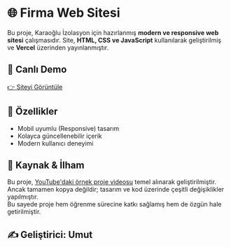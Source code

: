 # 🌐 Firma Web Sitesi

Bu proje, Karaoğlu İzolasyon için hazırlanmış **modern ve responsive web sitesi** çalışmasıdır.
Site, **HTML, CSS ve JavaScript** kullanılarak geliştirilmiş ve **Vercel** üzerinden yayınlanmıştır.

## 🚀 Canlı Demo
[👉 Siteyi Görüntüle](https://karaoglu-demo.vercel.app/)

## 📌 Özellikler
- Mobil uyumlu (Responsive) tasarım  
- Kolayca güncellenebilir içerik  
- Modern kullanıcı deneyimi  

## 📖 Kaynak & İlham

Bu proje, <a href="https://www.youtube.com/watch?v=3BH13mP9HVE&t=7029s" target="_blank">YouTube'daki örnek proje videosu</a> temel alınarak geliştirilmiştir.  
Ancak tamamen kopya değildir; tasarım ve kod üzerinde çeşitli değişiklikler yapılmıştır.  
Bu sayede proje hem öğrenme sürecine katkı sağlamış hem de özgün hale getirilmiştir.

## ✍️ Geliştirici: Umut

